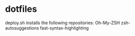 # dotfiles

deploy.sh installs the following repositories:
Oh-My-ZSH
zsh-autosuggestions
fast-syntax-highlighting
